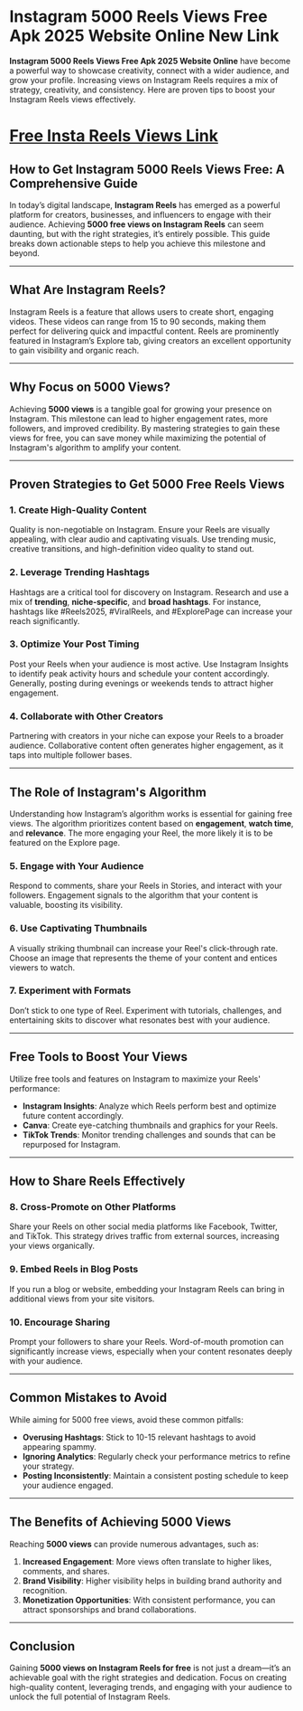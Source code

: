 # Instagram 5000 Reels Views Free Apk 2025 Website Online New Link
**Instagram 5000 Reels Views Free Apk 2025 Website Online** have become a powerful way to showcase creativity, connect with a wider audience, and grow your profile. Increasing views on Instagram Reels requires a mix of strategy, creativity, and consistency. Here are proven tips to boost your Instagram Reels views effectively.

# [Free Insta Reels Views Link](https://tajainfo.in/instagram-5000-reels-views-free/)

## **How to Get Instagram 5000 Reels Views Free: A Comprehensive Guide**

In today’s digital landscape, **Instagram Reels** has emerged as a powerful platform for creators, businesses, and influencers to engage with their audience. Achieving **5000 free views on Instagram Reels** can seem daunting, but with the right strategies, it’s entirely possible. This guide breaks down actionable steps to help you achieve this milestone and beyond.

---

## **What Are Instagram Reels?**

Instagram Reels is a feature that allows users to create short, engaging videos. These videos can range from 15 to 90 seconds, making them perfect for delivering quick and impactful content. Reels are prominently featured in Instagram’s Explore tab, giving creators an excellent opportunity to gain visibility and organic reach.

---

## **Why Focus on 5000 Views?**

Achieving **5000 views** is a tangible goal for growing your presence on Instagram. This milestone can lead to higher engagement rates, more followers, and improved credibility. By mastering strategies to gain these views for free, you can save money while maximizing the potential of Instagram's algorithm to amplify your content.

---

## **Proven Strategies to Get 5000 Free Reels Views**

### **1. Create High-Quality Content**
Quality is non-negotiable on Instagram. Ensure your Reels are visually appealing, with clear audio and captivating visuals. Use trending music, creative transitions, and high-definition video quality to stand out.

### **2. Leverage Trending Hashtags**
Hashtags are a critical tool for discovery on Instagram. Research and use a mix of **trending**, **niche-specific**, and **broad hashtags**. For instance, hashtags like #Reels2025, #ViralReels, and #ExplorePage can increase your reach significantly.

### **3. Optimize Your Post Timing**
Post your Reels when your audience is most active. Use Instagram Insights to identify peak activity hours and schedule your content accordingly. Generally, posting during evenings or weekends tends to attract higher engagement.

### **4. Collaborate with Other Creators**
Partnering with creators in your niche can expose your Reels to a broader audience. Collaborative content often generates higher engagement, as it taps into multiple follower bases.

---

## **The Role of Instagram's Algorithm**

Understanding how Instagram’s algorithm works is essential for gaining free views. The algorithm prioritizes content based on **engagement**, **watch time**, and **relevance**. The more engaging your Reel, the more likely it is to be featured on the Explore page.

### **5. Engage with Your Audience**
Respond to comments, share your Reels in Stories, and interact with your followers. Engagement signals to the algorithm that your content is valuable, boosting its visibility.

### **6. Use Captivating Thumbnails**
A visually striking thumbnail can increase your Reel's click-through rate. Choose an image that represents the theme of your content and entices viewers to watch.

### **7. Experiment with Formats**
Don’t stick to one type of Reel. Experiment with tutorials, challenges, and entertaining skits to discover what resonates best with your audience.

---

## **Free Tools to Boost Your Views**

Utilize free tools and features on Instagram to maximize your Reels' performance:

- **Instagram Insights**: Analyze which Reels perform best and optimize future content accordingly.
- **Canva**: Create eye-catching thumbnails and graphics for your Reels.
- **TikTok Trends**: Monitor trending challenges and sounds that can be repurposed for Instagram.

---

## **How to Share Reels Effectively**

### **8. Cross-Promote on Other Platforms**
Share your Reels on other social media platforms like Facebook, Twitter, and TikTok. This strategy drives traffic from external sources, increasing your views organically.

### **9. Embed Reels in Blog Posts**
If you run a blog or website, embedding your Instagram Reels can bring in additional views from your site visitors.

### **10. Encourage Sharing**
Prompt your followers to share your Reels. Word-of-mouth promotion can significantly increase views, especially when your content resonates deeply with your audience.

---

## **Common Mistakes to Avoid**

While aiming for 5000 free views, avoid these common pitfalls:

- **Overusing Hashtags**: Stick to 10-15 relevant hashtags to avoid appearing spammy.
- **Ignoring Analytics**: Regularly check your performance metrics to refine your strategy.
- **Posting Inconsistently**: Maintain a consistent posting schedule to keep your audience engaged.

---

## **The Benefits of Achieving 5000 Views**

Reaching **5000 views** can provide numerous advantages, such as:

1. **Increased Engagement**: More views often translate to higher likes, comments, and shares.
2. **Brand Visibility**: Higher visibility helps in building brand authority and recognition.
3. **Monetization Opportunities**: With consistent performance, you can attract sponsorships and brand collaborations.

---

## **Conclusion**

Gaining **5000 views on Instagram Reels for free** is not just a dream—it’s an achievable goal with the right strategies and dedication. Focus on creating high-quality content, leveraging trends, and engaging with your audience to unlock the full potential of Instagram Reels.
